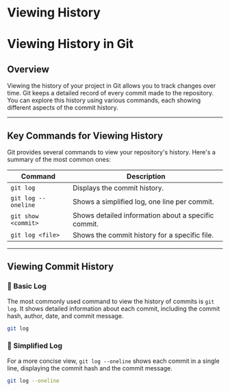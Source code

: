 # Viewing History

# Viewing History in Git

## Overview

Viewing the history of your project in Git allows you to track changes over time. Git keeps a detailed record of every commit made to the repository. You can explore this history using various commands, each showing different aspects of the commit history.

---

## Key Commands for Viewing History

Git provides several commands to view your repository's history. Here's a summary of the most common ones:

| Command | Description |
| --- | --- |
| `git log` | Displays the commit history. |
| `git log --oneline` | Shows a simplified log, one line per commit. |
| `git show <commit>` | Shows detailed information about a specific commit. |
| `git log <file>` | Shows the commit history for a specific file. |

---

## Viewing Commit History

### 🔹 Basic Log

The most commonly used command to view the history of commits is `git log`. It shows detailed information about each commit, including the commit hash, author, date, and commit message.

```bash
git log
```

### 🔹 Simplified Log

For a more concise view, `git log --oneline` shows each commit in a single line, displaying the commit hash and the commit message.

```bash
git log --oneline
```
